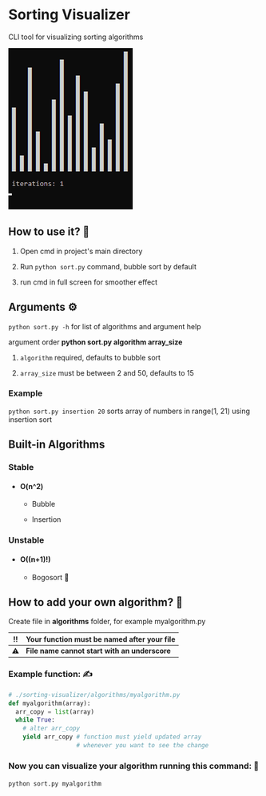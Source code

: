# Sorting Visualizer
CLI tool for visualizing sorting algorithms

![Alt text](/example.gif?raw=true "Bubble sort example")

##  How to use it? 🤔

1. Open cmd in project's main directory

1. Run `python sort.py` command,  bubble sort by default

1. run cmd in full screen for smoother effect

## Arguments ⚙️

`python sort.py -h` for list of algorithms and argument help

argument order **python sort.py algorithm array_size**

1. `algorithm` required, defaults to bubble sort

1. `array_size` must be between 2 and 50, defaults to 15

### Example

`python sort.py insertion 20` sorts array of numbers in range(1, 21) using insertion sort

## Built-in Algorithms

### Stable

  * #### O(n^2)

    * Bubble

    * Insertion

### Unstable

  * #### O((n+1)!)

    * Bogosort 💩

## How to add your own algorithm? 💪

Create file in **algorithms** folder, for example myalgorithm.py

‼️ | **Your function must be named after your file**
:---: | :---
⚠️ | **File name cannot start with an underscore**

### Example function: ✍️
```py
# ./sorting-visualizer/algorithms/myalgorithm.py
def myalgorithm(array):
  arr_copy = list(array)
  while True:
    # alter arr_copy
    yield arr_copy # function must yield updated array
                   # whenever you want to see the change
```

### Now you can visualize your algorithm running this command: 👀

`python sort.py myalgorithm`
